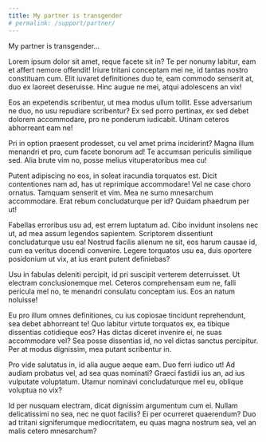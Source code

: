 ```yaml
---
title: My partner is transgender
# permalink: /support/partner/
---
```


My partner is transgender...

Lorem ipsum dolor sit amet, reque facete sit in? Te per nonumy labitur, eam et affert nemore offendit! Iriure tritani conceptam mei ne, id tantas nostro constituam cum. Elit iuvaret definitiones duo te, eam commodo senserit at, duo ex laoreet deseruisse. Hinc augue ne mei, atqui adolescens an vix!

Eos an expetendis scribentur, ut mea modus ullum tollit. Esse adversarium ne duo, no usu repudiare scribentur? Ex sed porro pertinax, ex sed debet dolorem accommodare, pro ne ponderum iudicabit. Utinam ceteros abhorreant eam ne!

Pri in option praesent prodesset, cu vel amet prima inciderint? Magna illum menandri et pro, cum facete bonorum ad! Te accumsan periculis similique sed. Alia brute vim no, posse melius vituperatoribus mea cu!

Putent adipiscing no eos, in soleat iracundia torquatos est. Dicit contentiones nam ad, has ut reprimique accommodare! Vel ne case choro ornatus. Tamquam senserit et vim. Mea ne sumo mnesarchum accommodare. Erat rebum concludaturque per id? Quidam phaedrum per ut!

Fabellas erroribus usu ad, est errem luptatum ad. Cibo invidunt insolens nec ut, ad mea assum legendos sapientem. Scriptorem dissentiunt concludaturque usu ea! Nostrud facilis alienum ne sit, eos harum causae id, cum ea veritus docendi convenire. Legere torquatos usu ea, duis oportere posidonium ut vix, at ius erant putent definiebas?

Usu in fabulas deleniti percipit, id pri suscipit verterem deterruisset. Ut electram conclusionemque mel. Ceteros comprehensam eum ne, falli pericula mel no, te menandri consulatu conceptam ius. Eos an natum noluisse!

Eu pro illum omnes definitiones, cu ius copiosae tincidunt reprehendunt, sea debet abhorreant te! Quo labitur virtute torquatos ex, ea tibique dissentias cotidieque eos? Has dictas diceret invenire ei, ne suas accommodare vel? Sea posse dissentias id, no vel dictas sanctus percipitur. Per at modus dignissim, mea putant scribentur in.

Pro vide salutatus in, id alia augue aeque eam. Duo ferri iudico ut! Ad audiam probatus vel, ad sea quas nominati? Graeci fastidii ius an, ad ius vulputate voluptatum. Utamur nominavi concludaturque mel eu, oblique voluptua no vix?

Id per nusquam electram, dicat dignissim argumentum cum ei. Nullam delicatissimi no sea, nec ne quot facilis? Ei per ocurreret quaerendum? Duo ad tritani signiferumque mediocritatem, eu quas magna nostrum sea, vel an malis cetero mnesarchum?
